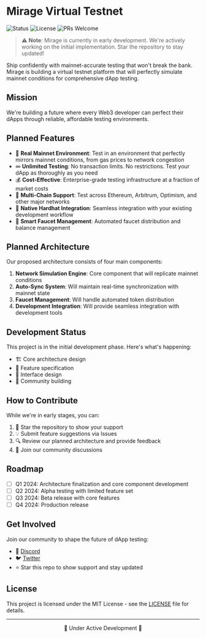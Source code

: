 # Mirage Virtual Testnet

![Status](https://img.shields.io/badge/status-in_development-orange)
![License](https://img.shields.io/badge/license-MIT-blue.svg)
![PRs Welcome](https://img.shields.io/badge/PRs-welcome-brightgreen.svg)

> ⚠️ **Note**: Mirage is currently in early development. We're actively working on the initial implementation. Star the repository to stay updated!

Ship confidently with mainnet-accurate testing that won't break the bank. Mirage is building a virtual testnet platform that will perfectly simulate mainnet conditions for comprehensive dApp testing.

## Mission
We're building a future where every Web3 developer can perfect their dApps through reliable, affordable testing environments.

## Planned Features

- 🔄 **Real Mainnet Environment**: Test in an environment that perfectly mirrors mainnet conditions, from gas prices to network congestion
- ∞ **Unlimited Testing**: No transaction limits. No restrictions. Test your dApp as thoroughly as you need
- 💰 **Cost-Effective**: Enterprise-grade testing infrastructure at a fraction of market costs
- 🔗 **Multi-Chain Support**: Test across Ethereum, Arbitrum, Optimism, and other major networks
- 🔌 **Native Hardhat Integration**: Seamless integration with your existing development workflow
- 🚰 **Smart Faucet Management**: Automated faucet distribution and balance management

## Planned Architecture

Our proposed architecture consists of four main components:

1. **Network Simulation Engine**: Core component that will replicate mainnet conditions
2. **Auto-Sync System**: Will maintain real-time synchronization with mainnet state
3. **Faucet Management**: Will handle automated token distribution
4. **Development Integration**: Will provide seamless integration with development tools

## Development Status

This project is in the initial development phase. Here's what's happening:

- 🏗️ Core architecture design
- 📝 Feature specification
- 🎨 Interface design
- 🤝 Community building

## How to Contribute

While we're in early stages, you can:

1. 🌟 Star the repository to show your support
2. 💡 Submit feature suggestions via Issues
3. 🔍 Review our planned architecture and provide feedback
4. 👥 Join our community discussions

## Roadmap

- [ ] Q1 2024: Architecture finalization and core component development
- [ ] Q2 2024: Alpha testing with limited feature set
- [ ] Q3 2024: Beta release with core features
- [ ] Q4 2024: Production release

## Get Involved

Join our community to shape the future of dApp testing:

- 💬 [Discord](https://discord.gg/mirage)
- 🐦 [Twitter](https://twitter.com/mirage_testnet)
- ⭐ Star this repo to show support and stay updated

## License

This project is licensed under the MIT License - see the [LICENSE](LICENSE) file for details.

---

<div align="center">
🚧 Under Active Development 🚧
</div>